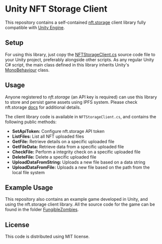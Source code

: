 # Unity NFT Storage Client

This repository contains a self-contained [nft.storage](https://nft.storage/) client library fully compatible with [Unity Engine](https://www.unity.com/).

## Setup

For using this library, just copy the [NFTStorageClient.cs](./NFTStorageClient.cs) source code file to your Unity project, preferably alongside other scripts. As any regular Unity C# script, the main class defined in this library inherits Unity's [MonoBehaviour](https://docs.unity3d.com/ScriptReference/MonoBehaviour.html) class.

## Usage

Anyone registered to *nft.storage* (an API key is required) can use this library to store and persist game assets using IPFS system. Please check nft.storage [docs](https://nft.storage/#docs) for additional details.

The client library code is available in `NFTStorageClient.cs`, and contains the following public methods:

- **SetApiToken:** Configure nft.storage API token
- **ListFiles:** List all NFT uploaded files
- **GetFile:** Retrieve details on a specific uploaded file
- **GetFileData:** Retrieve data from a specific uploaded file
- **CheckFile:** Perform a integrity check on a specific uploaded file
- **DeleteFile:** Delete a specific uploaded file
- **UploadDataFromString:** Uploads a new file based on a data string
- **UploadDataFromFile:** Uploads a new file based on the path from the local file system

## Example Usage

This repository also contains an example game developed in Unity, and using the nft.storage client library. All the source code for the game can be found in the folder [FungibleZombies](./FungibleZombies/).

## License

This code is distributed using MIT license.

